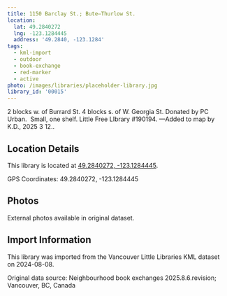 ```yaml
---
title: 1150 Barclay St.; Bute—Thurlow St.
location:
  lat: 49.2840272
  lng: -123.1284445
  address: '49.2840, -123.1284'
tags:
  - kml-import
  - outdoor
  - book-exchange
  - red-marker
  - active
photo: /images/libraries/placeholder-library.jpg
library_id: '00015'
---
```

2 blocks w. of Burrard St.
4 blocks s. of W. Georgia St.
Donated by PC Urban.  Small, one shelf.
Little Free LIbrary #190194.
—Added to map by K.D., 2025 3 12..

## Location Details

This library is located at [49.2840272, -123.1284445](https://www.google.com/maps?q=49.2840272,-123.1284445).

GPS Coordinates: 49.2840272, -123.1284445

## Photos

External photos available in original dataset.

## Import Information

This library was imported from the Vancouver Little Libraries KML dataset on 2024-08-08.

Original data source: Neighbourhood book exchanges 2025.8.6.revision; Vancouver, BC, Canada
